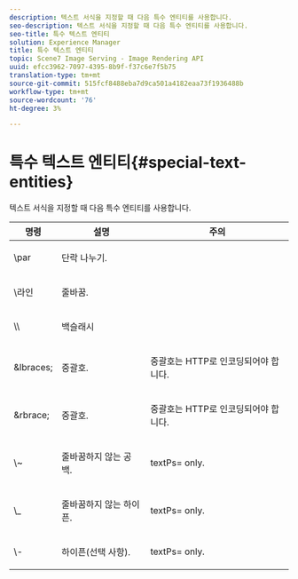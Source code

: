 ```yaml
---
description: 텍스트 서식을 지정할 때 다음 특수 엔티티를 사용합니다.
seo-description: 텍스트 서식을 지정할 때 다음 특수 엔티티를 사용합니다.
seo-title: 특수 텍스트 엔티티
solution: Experience Manager
title: 특수 텍스트 엔티티
topic: Scene7 Image Serving - Image Rendering API
uuid: efcc3962-7097-4395-8b9f-f37c6e7f5b75
translation-type: tm+mt
source-git-commit: 515fcf8488eba7d9ca501a4182eaa73f1936488b
workflow-type: tm+mt
source-wordcount: '76'
ht-degree: 3%

---
```



# 특수 텍스트 엔티티{#special-text-entities}

텍스트 서식을 지정할 때 다음 특수 엔티티를 사용합니다.

<table id="table_CFEB845C1B9A475CA52ECDFA9BB59A9D"> 
 <thead> 
  <tr> 
   <th class="entry"> 명령 </th> 
   <th class="entry"> 설명 </th> 
   <th class="entry"> 주의 </th> 
  </tr> 
 </thead>
 <tbody> 
  <tr> 
   <td> <span class="codeph"> \par</span> </td> 
   <td> <p>단락 나누기. </p> </td> 
   <td> <p> </p> </td> 
  </tr> 
  <tr> 
   <td> <span class="codeph"> \라인 </span> </td> 
   <td> <p>줄바꿈. </p> </td> 
   <td> <p> </p> </td> 
  </tr> 
  <tr> 
   <td> <span class="codeph"> \\ </span> </td> 
   <td> <p>백슬래시 </p> </td> 
   <td> <p> </p> </td> 
  </tr> 
  <tr> 
   <td> <span class="codeph"> &amp;lbraces;  </span> </td> 
   <td> <p>중괄호. </p> </td> 
   <td> <p>중괄호는 HTTP로 인코딩되어야 합니다. </p> </td> 
  </tr> 
  <tr> 
   <td> <span class="codeph"> &amp;rbrace;  </span> </td> 
   <td> <p>중괄호. </p> </td> 
   <td> <p>중괄호는 HTTP로 인코딩되어야 합니다. </p> </td> 
  </tr> 
  <tr> 
   <td> <span class="codeph"> \~ </span> </td> 
   <td> <p>줄바꿈하지 않는 공백. </p> </td> 
   <td> <p><span class="codeph"> textPs=</span> only. </p> </td> 
  </tr> 
  <tr> 
   <td> <span class="codeph"> \_</span> </td> 
   <td> <p>줄바꿈하지 않는 하이픈. </p> </td> 
   <td> <p><span class="codeph"> textPs=</span> only. </p> </td> 
  </tr> 
  <tr> 
   <td> <span class="codeph"> \- </span> </td> 
   <td> <p>하이픈(선택 사항). </p> </td> 
   <td> <p><span class="codeph"> textPs=</span> only. </p> </td> 
  </tr> 
 </tbody> 
</table>

